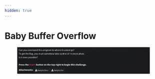 ```yaml
---
hidden: true
---
```


# Baby Buffer Overflow

<figure><img src="../../../.gitbook/assets/image (8).png" alt=""><figcaption></figcaption></figure>
